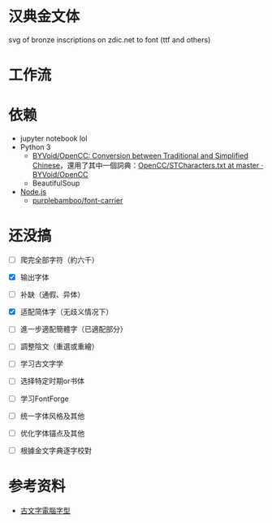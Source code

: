 # 汉典金文体
svg of bronze inscriptions on zdic.net to font (ttf and others)

# 工作流

# 依赖

- jupyter notebook lol
- Python 3
  - [BYVoid/OpenCC: Conversion between Traditional and Simplified Chinese](https://github.com/BYVoid/OpenCC)，還用了其中一個詞典：[OpenCC/STCharacters.txt at master · BYVoid/OpenCC](https://github.com/BYVoid/OpenCC/blob/master/data/dictionary/STCharacters.txt)
  - BeautifulSoup
- [Node.js](https://nodejs.org/en/)
  - [purplebamboo/font-carrier](https://github.com/purplebamboo/font-carrier)


# 还没搞

- [ ] 爬完全部字符（約六千）
- [x] 输出字体
- [ ] 补缺（通假、异体）
- [x] 适配简体字（无歧义情况下）
- [ ] 進一步適配簡體字（已適配部分）
- [ ] 調整陰文（重選或重繪）
- [ ] 学习古文字学
- [ ] 选择特定时期or书体
- [ ] 学习FontForge
- [ ] 统一字体风格及其他
- [ ] 优化字体锚点及其他
- [ ] 根據金文字典逐字校對


# 参考资料

- [古文字電腦字型](http://web.hku.hk/~jwilam/chinese/font.htm)
